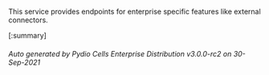 






This service provides endpoints for enterprise specific features like external connectors.

[:summary]

###### Auto generated by Pydio Cells Enterprise Distribution v3.0.0-rc2 on 30-Sep-2021
